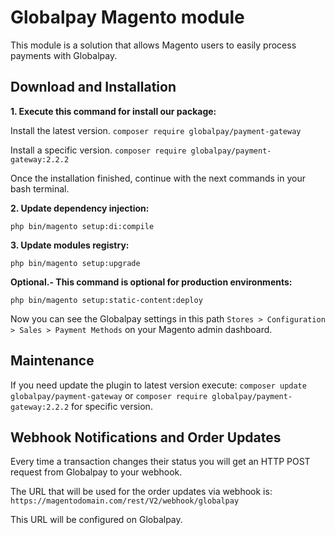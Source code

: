 # Globalpay Magento module

This module is a solution that allows Magento users to easily process payments with Globalpay.

## Download and Installation

**1. Execute this command for install our package:**

Install the latest version.  `composer require globalpay/payment-gateway`

Install a specific version.  `composer require globalpay/payment-gateway:2.2.2`

Once the installation finished, continue with the next commands in your bash terminal.


**2. Update dependency injection:**

`php bin/magento setup:di:compile`


**3. Update modules registry:**

`php bin/magento setup:upgrade`


**Optional.- This command is optional for production environments:**

`php bin/magento setup:static-content:deploy`


Now you can see the Globalpay settings in this path `Stores > Configuration > Sales > Payment Methods` on your Magento admin dashboard.


## Maintenance
If you need update the plugin to latest version execute: `composer update globalpay/payment-gateway` or `composer require globalpay/payment-gateway:2.2.2` for specific version.

## Webhook Notifications and Order Updates
Every time a transaction changes their status you will get an HTTP POST request from Globalpay to your webhook.

The URL that will be used for the order updates via webhook is:
`https://magentodomain.com/rest/V2/webhook/globalpay`

This URL will be configured on Globalpay.
